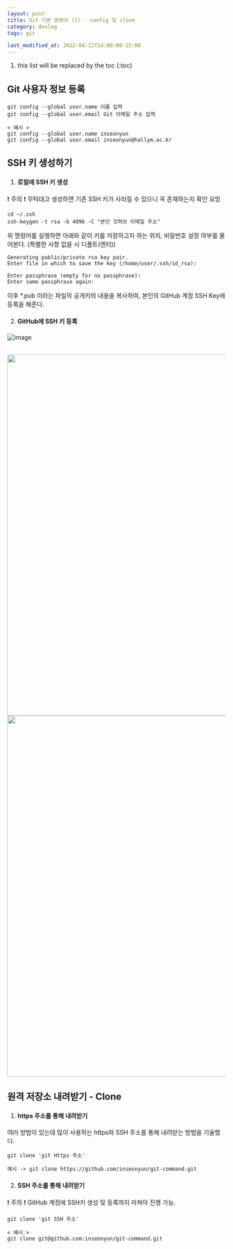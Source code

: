```yaml
---
layout: post
title: Git 기본 명령어 (1) - config 및 clone
category: devlog
tags: git

last_modified_at: 2022-04-12T14:00:00-15:00
---
```


1. this list will be replaced by the toc
{:toc}

## Git 사용자 정보 등록
~~~batch
git config --global user.name 이름 입력
git config --global user.email Git 이메일 주소 입력

< 예시 >
git config --global user.name inseonyun
git config --global user.email inseonyun@hallym.ac.kr
~~~
  
## SSH 키 생성하기
1. #### 로컬에 SSH 키 생성
❗ 주의 ❗ 무턱대고 생성하면 기존 SSH 키가 사라질 수 있으니 꼭 존재하는지 확인 요망
~~~batch
cd ~/.ssh
ssh-keygen -t rsa -b 4096 -C "본인 깃허브 이메일 주소"
~~~

위 명령어를 실행하면 아래와 같이 키를 저장하고자 하는 위치, 비밀번호 설정 여부를 물어본다. (특별한 사항 없을 시 디폴트(엔터))
~~~batch
Generating public/private rsa key pair.
Enter file in which to save the key (/home/user/.ssh/id_rsa): 
~~~

~~~batch
Enter passphrase (empty for no passphrase):
Enter same passphrase again:
~~~
    
이후 *.pub 이라는 파일의 공개키의 내용을 복사하여, 본인의 GitHub 계정 SSH Key에 등록을 해준다.

2. #### GitHub에 SSH 키 등록
![image](https://user-images.githubusercontent.com/84364741/160071627-945e79c8-22f1-4e51-9f79-9d2ad656ee8f.png)

<br>

<img src ="https://user-images.githubusercontent.com/84364741/160071831-2aa8b3e5-b2cf-4c92-ba55-c468d18c3461.png" width="830">

<br>

<img src ="https://user-images.githubusercontent.com/84364741/160071948-220d30c7-109f-4570-8f38-9f6f92c763e0.png" width="830">

<br>

## 원격 저장소 내려받기 - Clone
1. #### https 주소를 통해 내려받기
여러 방법이 있는데 많이 사용하는 https와 SSH 주소를 통해 내려받는 방법을 기술했다.

~~~batch
git clone 'git Https 주소'

예시 -> git clone https://github.com/inseonyun/git-command.git
~~~

2. #### SSH 주소를 통해 내려받기
❗ 주의 ❗ GitHub 계정에 SSH키 생성 및 등록까지 마쳐야 진행 가능.

~~~batch
git clone 'git SSH 주소'

< 예시 > 
git clone git@github.com:inseonyun/git-command.git
~~~